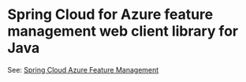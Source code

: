 # Spring Cloud for Azure feature management web client library for Java

See: [Spring Cloud Azure Feature Management](./../azure-spring-cloud-feature-management)